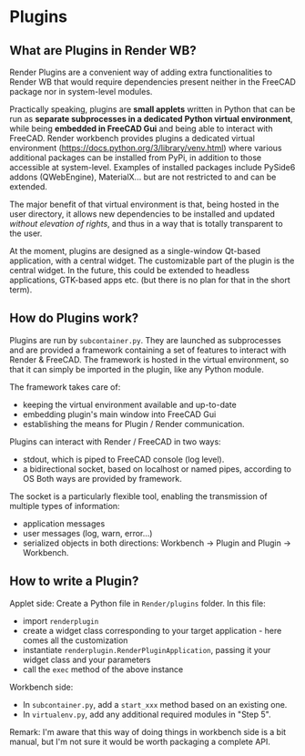 # Plugins

## What are Plugins in Render WB?
Render Plugins are a convenient way of adding extra functionalities to Render WB that would
require dependencies present neither in the FreeCAD package nor in system-level modules.

Practically speaking, plugins are **small applets** written in Python that can be run as **separate subprocesses in a dedicated Python virtual environment**,
while being **embedded in FreeCAD Gui** and being able to interact with FreeCAD.
Render workbench provides plugins a dedicated virtual environment (https://docs.python.org/3/library/venv.html) where various additional packages can be installed from PyPi, in addition to those accessible at system-level.
Examples of installed packages include PySide6 addons (QWebEngine), MaterialX... but are not restricted to and can be extended.

The major benefit of that virtual environment is that, being hosted in the user directory, it allows new dependencies to be installed and updated
_without elevation of rights_, and thus in a way that is totally transparent to the user.

At the moment, plugins are designed as a single-window Qt-based application, with a central widget. The customizable part of the plugin is the central widget.
In the future, this could be extended to headless applications, GTK-based apps etc. (but there is no plan for that in the short term).

## How do Plugins work?
Plugins are run by `subcontainer.py`. They are launched as subprocesses and are provided a framework containing a set of features to interact with Render & FreeCAD.
The framework is hosted in the virtual environment, so that it can simply be imported in the plugin, like any Python module.

The framework takes care of:
* keeping the virtual environment available and up-to-date
* embedding plugin's main window into FreeCAD Gui
* establishing the means for Plugin / Render communication.

Plugins can interact with Render / FreeCAD in two ways:
* stdout, which is piped to FreeCAD console (log level).
* a bidirectional socket, based on localhost or named pipes, according to OS
Both ways are provided by framework.

The socket is a particularly flexible tool, enabling the transmission of multiple types of information:
- application messages
- user messages (log, warn, error...)
- serialized objects
in both directions: Workbench -> Plugin and Plugin -> Workbench.

## How to write a Plugin?
Applet side:
Create a Python file in `Render/plugins` folder.
In this file:
* import `renderplugin`
* create a widget class corresponding to your target application - here comes all the customization
* instantiate `renderplugin.RenderPluginApplication`, passing it your widget class and your parameters
* call the `exec` method of the above instance

Workbench side:
* In `subcontainer.py`, add a `start_xxx` method based on an existing one.
* In `virtualenv.py`, add any additional required modules in "Step 5".

Remark: I'm aware that this way of doing things in workbench side is a bit manual, but I'm not sure it would be worth packaging a complete API.
